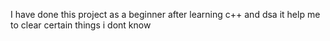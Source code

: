I have done this project as a beginner after learning c++ and dsa 
it help me to clear certain things i dont know
